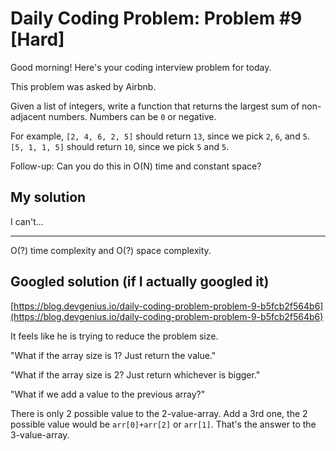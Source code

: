 # Daily Coding Problem: Problem #9 [Hard]

Good morning! Here's your coding interview problem for today.

This problem was asked by Airbnb.

Given a list of integers, write a function that returns the largest sum of non-adjacent numbers. Numbers can be `0` or negative.

For example, `[2, 4, 6, 2, 5]` should return `13`, since we pick `2`, `6`, and `5`. `[5, 1, 1, 5]` should return `10`, since we pick `5` and `5`.

Follow-up: Can you do this in O(N) time and constant space?

## My solution

I can't...

----

O(?) time complexity and O(?) space complexity.

## Googled solution (if I actually googled it)

[https://blog.devgenius.io/daily-coding-problem-problem-9-b5fcb2f564b6](https://blog.devgenius.io/daily-coding-problem-problem-9-b5fcb2f564b6)

It feels like he is trying to reduce the problem size.

"What if the array size is 1? Just return the value."

"What if the array size is 2? Just return whichever is bigger."

"What if we add a value to the previous array?"

There is only 2 possible value to the 2-value-array. Add a 3rd one, the 2 possible value would be `arr[0]+arr[2]` or `arr[1]`. That's the answer to the 3-value-array.
